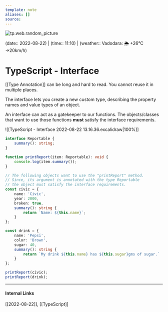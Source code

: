 ```yaml
---
template: note
aliases: []
source: 
---
```

![tp.web.random_picture](https://images.unsplash.com/photo-1472195870936-d88b0d4c1b41?crop=entropy&cs=tinysrgb&fit=crop&fm=jpg&h=300&ixid=MnwxfDB8MXxyYW5kb218MHx8dHJlZSxsYW5kc2NhcGUsd2F0ZXIsbW91bnRhaW58fHx8fHwxNjYxMTQ2ODIx&ixlib=rb-1.2.1&q=80&utm_campaign=api-credit&utm_medium=referral&utm_source=unsplash_source&w=900)

(date:: 2022-08-22) | (time:: 11:10) | (weather:: Vadodara: 🌦   +26°C →20km/h)

# TypeScript - Interface
[[Type Annotation]] can be long and hard to read. You cannot reuse it in multiple places.

 The interface lets you create a new custom type, describing the property names and value types of an object.

An interface can act as a gatekeeper to our functions. The objects/classes that want to use those functions **must** satisfy the interface requirements.

![[TypeScript - Interface 2022-08-22 13.16.36.excalidraw|100%]]

```typescript
interface Reportable {
	summary(): string;
}

function printReport(item: Reportable): void {
	console.log(item.summary());
}

// The following objects want to use the "printReport" method.
// Since, its argument is annotated with the type Reportable 
// the object must satisfy the interface requirements.
const civic = {
	name: 'Civic',
	year: 2000,
	broken: true,
	summary(): string {
		return `Name: ${this.name}`;
	}
};

const drink = {
	name: 'Pepsi',
	color: 'Brown',
	sugar: 40,
	summary(): string {
		return `My drink ${this.name} has ${this.sugar}gms of sugar.`
	}
};

printReport(civic);
printReport(drink);
```

---
#### Internal Links
[[2022-08-22]], [[TypeScript]]